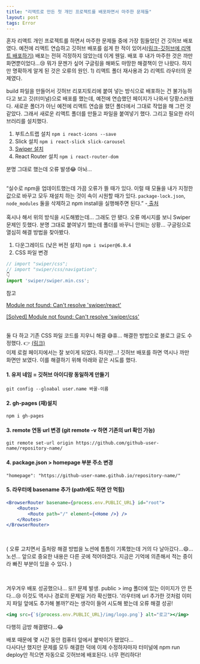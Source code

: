 ```yaml
---
title: "리액트로 만든 첫 개인 프로젝트를 배포하면서 마주한 문제들"
layout: post
tags: Error
---
```


혼자 리액트 개인 프로젝트를 하면서 마주한 문제들 중에 가장 힘들었던 건 깃허브 배포였다. 
예전에 리액트 연습하고 깃허브 배포를 쉽게 한 적이 있어서<a href="https://feb-dain.github.io/how-to-publish-react/">(링크-깃허브에 리액트 배포하기)</a>
배포는 전혀 걱정하지 않았는데 이게 웬일.
배포 후 내가 마주한 것은 까만 화면뿐이었다…😢 뭐가 문젠가 싶어 구글링을 해봐도 마땅한 해결책이 안 나왔다.
하지만 명확하게 알게 된 것은 오류의 원인. 1) 리액트 폴더 재사용과 2) 리액트 라우터의 문제였다. 









build 파일을 만들어서 깃허브 리포지토리에 붙여 넣는 방식으로 배포하는 건 불가능하다고 보고 깃(터미널)으로 배포를 했는데, 
예전에 연습했던 페이지가 나와서 당황스러웠다. 새로운 폴더가 아닌 예전에 리액트 연습을 했던 폴더에서 그대로 작업을 해 그런 것 같았다. 
그래서 새로운 리액트 폴더를 만들고 파일을 붙여넣기 했다. 그리고 필요한 라이브러리를 설치했다.
  1. 부트스트랩 설치
    ```
    npm i react-icons --save
    ```
  2. Slick 설치
    ```
    npm i react-slick slick-carousel
    ```
  3. <a href="https://feb-dain.github.io/how-to-make-a-carousel-in-react/"> Swiper 설치 </a>
  4. React Router 설치
    ```
    npm i react-router-dom
    ```

분명 그대로 했는데 오류 발생😂 아놔...<br><br>

“실수로 npm을 업데이트했는데 가끔 오류가 뜰 때가 있다. 이럴 때 모듈을 내가 지정한 값으로 바꾸고 모두 재설치 하는 것이 속이 시원할 때가 있다.
`package-lock.json`, `node_modules` 둘을 삭제하고 npm install을 실행해주면 된다.” -<a href="https://xn--os5ba3q.com/m/67"> 출처 </a>
<br>
<br>
혹시나 해서 위의 방식을 시도해봤는데... 그래도 안 됐다. 오류 메시지를 보니 Swiper 문제인 듯했다. 분명 그대로 붙여넣기 했는데 폴더를 바꾸니 안되는 상황… 구글링으로 열심히 해결 방법을 찾아봤다. 

1. 다운그레이드 (낮은 버전 설치) `npm i swiper@6.8.4`
2. CSS 파일 변경
```jsx
// import "swiper/css"; 
// import "swiper/css/navigation";
👇
import 'swiper/swiper.min.css';
```

참고<br>

[Module not found: Can't resolve 'swiper/react'](https://stackoverflow.com/questions/69202975/module-not-found-cant-resolve-swiper-react)

[[Solved] Module not found: Can't resolve 'swiper/css'](https://namespaceit.com/blog/module-not-found-cant-resolve-swipercss)

<br>
둘 다 하고 기존 CSS 파일 코드를 지우니 해결 😅휴... 해결한 방법으로 블로그 글도 수정했다. 👉 <a href="https://feb-dain.github.io/how-to-make-a-carousel-in-react/">(링크)</a><br>
이제 로컬 페이지에서는 잘 보이게 되었다. 하지만...! 깃허브 배포를 하면 역시나 까만 화면만 보였다. 이를 해결하기 위해 아래와 같은 시도를 했다.<br>


#### 1. 유저 네임 = 깃허브 아이디랑 동일하게 만들기

```
git config --gloabal user.name 바꿀-이름
```

#### 2. gh-pages (재)설치

```
npm i gh-pages
```

#### 3. remote 연동 url 변경 (git remote -v 하면 기존의 url 확인 가능)

```
git remote set-url origin https://github.com/github-user-name/repository-name/
```

#### 4. package.json > homepage 부분 주소 변경

```
"homepage": "https://github-user-name.github.io/repository-name/"
```

#### 5. 라우터에 basename 추가 (path에도 하면 안 먹힘)

```jsx
<BrowserRouter basename={process.env.PUBLIC_URL} id="root">
    <Routes>
        <Route path="/" element={<Home />} />
    </Routes>
</BrowserRouter>
```

<br>

( 오류 고치면서 출처랑 해결 방법을 노션에 틈틈이 기록했는데 거의 다 날아갔다…😄… 노션… 앞으로 중요한 내용은 다른 곳에 적어야겠다.
지금은 기억에 의존해서 적는 중이라 빠진 부분이 있을 수 있다. )

<br>

겨우겨우 배포 성공했으나… 또!! 문제 발생. public > img 폴더에 있는 이미지가 안 뜬다…😢 이것도 역시나 경로의 문제일 거라 확신했다.
'라우터에 url 추가한 것처럼 이미지 파일 앞에도 추가해 볼까?'라는 생각이 들어 시도해 봤는데 오류 해결 성공!  

```jsx
<img src={`${process.env.PUBLIC_URL}/img/logo.png`} alt="로고"></img>
```

다행히 금방 해결됐다…😂

배포 때문에 몇 시간 동안 컴퓨터 앞에서 붙박이가 됐었다… <br>
다사다난 했지만 문제를 모두 해결한 덕에 이제 수정하자마자 터미널에 npm run deploy만 적으면 자동으로 깃허브에 배포된다. 너무 편리하다!
<br>
<br>
